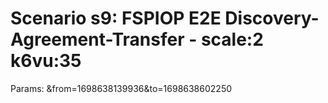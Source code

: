 # Scenario s9: FSPIOP E2E Discovery-Agreement-Transfer - scale:2 k6vu:35
Params: &from=1698638139936&to=1698638602250

